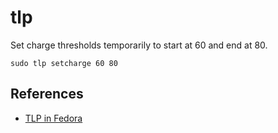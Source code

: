 # tlp

Set charge thresholds temporarily to start at 60 and end at 80.

```console
sudo tlp setcharge 60 80
```

## References

- [TLP in Fedora](https://linrunner.de/tlp/installation/fedora.html)
